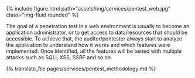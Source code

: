<div class="col-sm mt-3 mt-md-0">
  {% include figure.html path="assets/img/services/pentest_web.jpg" class="img-fluid rounded" %}
</div>

The goal of a penetration test in a web environment is usually to become an application administrator, or to get access to data/resources that should be accessible. To achieve that, the auditor/pentester always start to analyze the application to understand how it works and which features were implemented. Once identified, all the features will be tested with multiple attacks such as SQLi, XSS, SSRF and so on.

{% translate_file pages/services/pentest_methodology.md %}